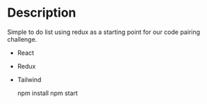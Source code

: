 # Description

Simple to do list using redux as a starting point for our code pairing challenge.
 
* React
* Redux
* Tailwind

    npm install
    npm start